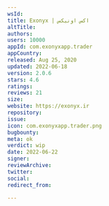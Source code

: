 ```yaml
---
wsId: 
title: Exonyx | اکس اونیکس
altTitle: 
authors: 
users: 10000
appId: com.exonyxapp.trader
appCountry: 
released: Aug 25, 2020
updated: 2022-06-18
version: 2.0.6
stars: 4.6
ratings: 
reviews: 21
size: 
website: https://exonyx.ir
repository: 
issue: 
icon: com.exonyxapp.trader.png
bugbounty: 
meta: ok
verdict: wip
date: 2022-06-22
signer: 
reviewArchive: 
twitter: 
social: 
redirect_from: 

---
```


